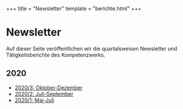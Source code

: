 +++
title = "Newsletter"
template = "berichte.html"
+++

# Newsletter

Auf dieser Seite veröffentlichen wir die quartalsweisen Newsletter und Tätigkeitsberichte des Kompetenzwerks.

## 2020

* [2020/3: Oktober-Dezember](/infoportal/documents/kompetenzwerkd_newsletter_2020_3.pdf)
* [2020/2: Juli-September](/infoportal/documents/kompetenzwerkd_newsletter_2020_2.pdf)
* [2020/1: Mai-Juli](/infoportal/documents/kompetenzwerkd_newsletter_2020_1.pdf)

